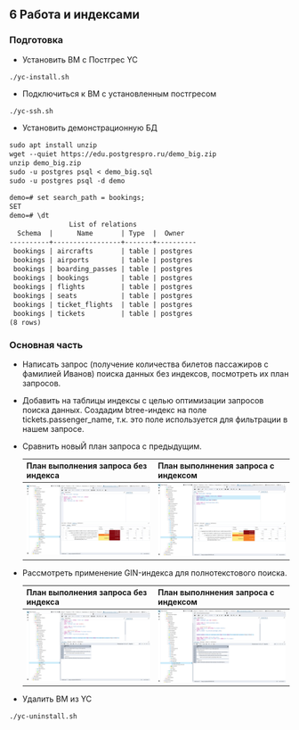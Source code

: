 ##  6 Работа и индексами
### Подготовка
- Установить ВМ с Постгрес YC
```shell
./yc-install.sh
```
- Подключиться к ВМ с установленным постгресом
```shell
./yc-ssh.sh
```

- Установить демонстрационную БД
```shell
sudo apt install unzip
wget --quiet https://edu.postgrespro.ru/demo_big.zip
unzip demo_big.zip
sudo -u postgres psql < demo_big.sql
sudo -u postgres psql -d demo
```
```
demo=# set search_path = bookings;
SET
demo=# \dt
               List of relations
  Schema  |      Name       | Type  |  Owner   
----------+-----------------+-------+----------
 bookings | aircrafts       | table | postgres
 bookings | airports        | table | postgres
 bookings | boarding_passes | table | postgres
 bookings | bookings        | table | postgres
 bookings | flights         | table | postgres
 bookings | seats           | table | postgres
 bookings | ticket_flights  | table | postgres
 bookings | tickets         | table | postgres
(8 rows)
```

### Основная часть
 - Написать запрос (получение количества билетов пассажиров c фамилией Иванов) поиска данных без индексов, посмотреть их план запросов. 
 
 - Добавить на таблицы индексы с целью оптимизации запросов поиска данных. 
Создадим btree-индекс на поле tickets.passenger_name, т.к. это поле используется для фильтрации в нашем запросе.
 - Сравнить новыЙ план запроса с предыдущим.
   
   | План выполнения запроса без индекса                     | План выполннения запроса с индексом                    |
   |:--------------------------------------------------------|:-------------------------------------------------------|
   | ![План выполнения запроса без индекса](6-pgAdmin-1.png) | ![План выполнения запроса с индексом](6-pgAdmin-2.png) |

 - Рассмотреть применение GIN-индекса для полнотекстового поиска.

   | План выполнения запроса без индекса                     | План выполннения запроса с индексом                    |
   |:--------------------------------------------------------|:-------------------------------------------------------|
   | ![План выполнения запроса без индекса](6-pgAdmin-3.png) | ![План выполнения запроса с индексом](6-pgAdmin-4.png) |


 - Удалить ВМ из YC
```shell
./yc-uninstall.sh
```

